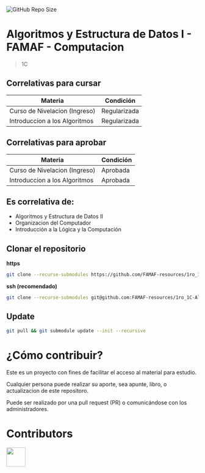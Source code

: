![GitHub Repo Size](https://img.shields.io/github/repo-size/FAMAF-resources/1ro_1C-Algoritmos_y_estructura_de_datos_I-FAMAF)

# Algoritmos y Estructura de Datos I - FAMAF - Computacion

> 1C

## Correlativas para **cursar**

| Materia                             | Condición    |
| ----------------------------------- | ------------ |
| Curso de Nivelacion (Ingreso) | Regularizada |
| Introduccion a los Algoritmos | Regularizada |

## Correlativas para **aprobar**

| Materia                             | Condición    |
| ----------------------------------- | ------------ |
| Curso de Nivelacion (Ingreso) | Aprobada     |
| Introduccion a los Algoritmos | Aprobada |

## Es correlativa de:

- Algoritmos y Estructura de Datos II
- Organizacion del Computador
- Introducción a la Lógica y la Computación

## Clonar el repositorio

**https**

```bash
git clone --recurse-submodules https://github.com/FAMAF-resources/1ro_1C-Algoritmos_y_estructura_de_datos_I-FAMAF.git
```

**ssh (recomendado)**

```bash
git clone --recurse-submodules git@github.com:FAMAF-resources/1ro_1C-Algoritmos_y_estructura_de_datos_I-FAMAF.git
```

## Update

```bash
git pull && git submodule update --init --recursive
```

# ¿Cómo contribuir?

Este es un proyecto con fines de facilitar el acceso al material para estudio.

Cualquier persona puede realizar su aporte, sea apunte, libro, o actualizacion de este repositoro.

Puede ser realizado por una pull request (PR) o comunicándose con los administradores.

# Contributors
<a href="https://github.com/FAMAF-resources/1ro_1C-Algoritmos_y_estructura_de_datos_I-FAMAF/graphs/contributors">
  <img src="https://contrib.rocks/image?repo=FAMAF-resources/1ro_1C-Algoritmos_y_estructura_de_datos_I-FAMAF" height="50"/>
</a>
